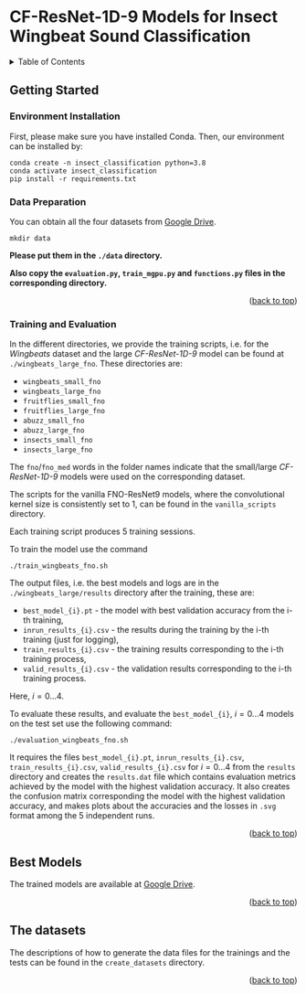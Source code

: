 # CF-ResNet-1D-9 Models for Insect Wingbeat Sound Classification

<!-- TABLE OF CONTENTS -->
<details>
  <summary>Table of Contents</summary>
  <ol>
    <li>
      <a href="#environment-installation">Environment Installation</a>
    </li>
    <li>
      <a href="#data-preparation">Data Preparation</a>
    </li>
    <li>
      <a href="#training-and-evaluation">Training and Evaluation</a>
    </li>
    <li>
      <a href="#best-models">Best models</a>
    </li>
    <li><a href="#the-datasets">The datasets</a></li>
  </ol>
</details>

## Getting Started
### Environment Installation

First, please make sure you have installed Conda. Then, our environment can be installed by:
```
conda create -n insect_classification python=3.8
conda activate insect_classification
pip install -r requirements.txt
```

### Data Preparation
 
You can obtain all the four datasets from [Google Drive](https://drive.google.com/drive/folders/1Mt9Qpuc9PUXmThgX6iRlUFqE15nrvWTb?usp=sharing).

```
mkdir data
```
**Please put them in the `./data` directory.**

**Also copy the `evaluation.py`, `train_mgpu.py` and `functions.py` files in the corresponding directory.**

<p align="right">(<a href="#top">back to top</a>)</p>

### Training and Evaluation
In the different directories, we provide the training scripts, i.e. for the *Wingbeats* dataset and the large *CF-ResNet-1D-9* model can be found
at `./wingbeats_large_fno`. These directories are:
* `wingbeats_small_fno`
* `wingbeats_large_fno`
* `fruitflies_small_fno`
* `fruitflies_large_fno`
* `abuzz_small_fno`
* `abuzz_large_fno`
* `insects_small_fno`
* `insects_large_fno` 

The `fno`/`fno_med` words in the folder names indicate that the small/large *CF-ResNet-1D-9* models were used on the corresponding dataset.

The scripts for the vanilla FNO-ResNet9 models, where the convolutional kernel size is consistently set to 1, can be found in the `vanilla_scripts` directory.

Each training script produces 5 training sessions.

To train the model use the command 
```
./train_wingbeats_fno.sh
```

The output files, i.e. the best models and logs are in the `./wingbeats_large/results` directory after the training, these are:
* `best_model_{i}.pt` - the model with best validation accuracy from the i-th training,
* `inrun_results_{i}.csv` - the results during the training by the i-th training (just for logging),
* `train_results_{i}.csv` - the training results corresponding to the i-th training process,
* `valid_results_{i}.csv` - the validation results corresponding to the i-th training process.

Here, $i=0...4$.

To evaluate these results, and evaluate the `best_model_{i}`, $i=0...4$ models on the test set use the following command:
```
./evaluation_wingbeats_fno.sh
``` 
It requires the files
`best_model_{i}.pt`, `inrun_results_{i}.csv`, `train_results_{i}.csv`, `valid_results_{i}.csv` for $i=0...4$ from the `results` directory and
creates the `results.dat` file which contains evaluation metrics achieved by the model with the highest validation accuracy. 
It also creates the confusion matrix corresponding the model with the highest validation accuracy,
and makes plots about the accuracies and the losses in `.svg` format among the 5 independent runs. 

<p align="right">(<a href="#top">back to top</a>)</p>

## Best Models

The trained models are available at [Google Drive](https://drive.google.com/drive/folders/1QB-XOD96d909x_L64pBX0gFTI3V_BS4I?usp=sharing).

<p align="right">(<a href="#top">back to top</a>)</p>

## The datasets

The descriptions of how to generate the data files for the trainings and the tests can be found in the `create_datasets` directory.

<p align="right">(<a href="#top">back to top</a>)</p>
 
